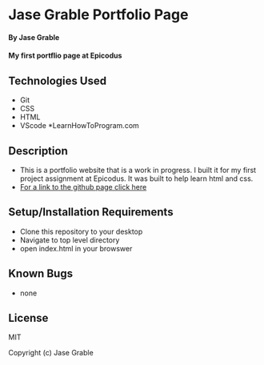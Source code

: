 # Jase Grable Portfolio Page

#### By Jase Grable

#### My first portflio page at Epicodus 

## Technologies Used

* Git 
* CSS
* HTML
* VScode
*LearnHowToProgram.com

## Description

* This is a portfolio website that is a work in progress. I built it for my first project assignment at Epicodus. It was built to help learn html and css. 
* [For a link to the github page click here](https://jasegrable.github.io/https://jasegrable.github.io/Epicodus-Project-One/Epicodus-Project-One/)

## Setup/Installation Requirements

* Clone this repository to your desktop
* Navigate to top level directory
* open index.html in your browswer


## Known Bugs

* none

## License

MIT

Copyright (c) Jase Grable
